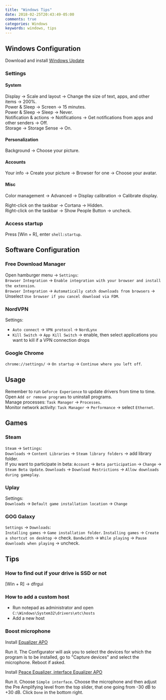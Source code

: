 ```yaml
---
title: "Windows Tips"
date: 2018-02-25T20:43:49-05:00
comments: true
categories: Windows
keywords: windows, tips
---
```


## Windows Configuration

Download and install [Windows Update](https://www.microsoft.com/en-us/software-download/windows10/)
### Settings
#### System
Display → Scale and layout → Change the size of text, apps, and other items → 200%.  
Power & Sleep → Screen → 15 minutes.  
Power & Sleep → Sleep → Never.  
Notification & actions → Notifications →  Get notifications from apps and other senders → Off.  
Storage → Storage Sense → On.  

#### Personalization
Background → Choose your picture.

#### Accounts
Your info → Create your picture → Browser for one → Choose your avatar.

#### Misc
Color management → Advanced → Display calibration → Calibrate display.  

Right-click on the taskbar → Cortana → Hidden.  
Right-click on the taskbar → Show People Button → uncheck.  

### Access startup

Press [Win + R], enter `shell:startup`.

## Software Configuration

### Free Download Manager

Open hamburger menu → `Settings`:  
`Browser Integration` → `Enable integration with your browser and install the extension`.  
`Browser Integration` → `Automatically catch downloads from browsers` → Unselect `Use browser if you cancel download via FDM`.  

### NordVPN
Settings:  
* `Auto connect` → `VPN protocol` → `NordLynx`
* `Kill Switch` → `App Kill Switch` → enable, then select applications you want to kill if a VPN connection drops

### Google Chrome
`chrome://settings/` → `On startup` → `Continue where you left off`.

## Usage
Remember to run `GeForce Experience` to update drivers from time to time.  
Open `Add or remove programs` to uninstall programs.  
Manage processes: `Task Manager` → `Processes`.  
Monitor network activity: `Task Manager` → `Performance` → select `Ethernet`.

## Games

### Steam
`Steam` → `Settings`:  
`Downloads` → `Content Libraries` → `Steam library folders` → add library folder.  
If you want to participate in beta: `Account` → `Beta participation` → `Change` → `Steam Beta Update`. 
`Downloads` → `Download Restrictions` → `Allow downloads during gameplay`.  

### Uplay
Settings:  
`Downloads` → `Default game installation location` → `Change`

### GOG Galaxy
`Settings` → `Downloads`:  
`Installing games` → `Game installation folder`.
`Installing games` → `Create a shortcut on desktop` → check.
`Bandwidth` → `While playing` → `Pause downloads when playing` → uncheck.

## Tips

### How to find out if your drive is SSD or not
[Win + R] → dfrgui

### How to add a custom host
* Run notepad as administrator and open `C:\Windows\System32\drivers\etc\hosts`
* Add a new host

### Boost microphone

Install [Equalizer APO](https://sourceforge.net/projects/equalizerapo/)

Run it. The Configurator will ask you to select the devices for which the program is to be installed, go to "Capture devices" and select the microphone. Reboot if asked.

Install [Peace Equalizer, interface Equalizer APO](https://sourceforge.net/projects/peace-equalizer-apo-extension/)

Run it. Choose `Simple interface`. Choose the microphone and then adjust the Pre Amplifying level from the top slider, that one going from -30 dB to +30 dB. Click `Done` in the bottom right.
